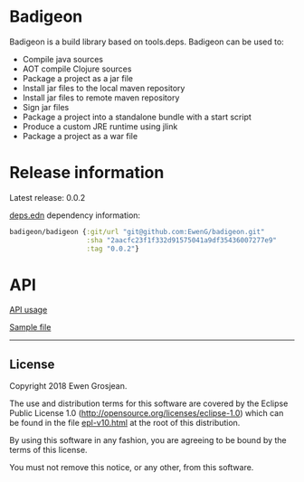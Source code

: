 # Badigeon

Badigeon is a build library based on tools.deps. Badigeon can be used to:

- Compile java sources
- AOT compile Clojure sources
- Package a project as a jar file
- Install jar files to the local maven repository
- Install jar files to remote maven repository
- Sign jar files
- Package a project into a standalone bundle with a start script
- Produce a custom JRE runtime using jlink
- Package a project as a war file

# Release information

Latest release: 0.0.2

[deps.edn](https://clojure.org/guides/deps_and_cli) dependency information:

```clojure
badigeon/badigeon {:git/url "git@github.com:EwenG/badigeon.git"
                   :sha "2aacfc23f1f332d91575041a9df35436007277e9"
                   :tag "0.0.2"}
```

# API

[API usage](https://github.com/EwenG/badigeon/blob/master/API.md)

[Sample file](https://github.com/EwenG/badigeon/blob/master/sample/badigeon/sample.clj)

---

## License

Copyright 2018 Ewen Grosjean.

The use and distribution terms for this software are covered by the
Eclipse Public License 1.0 (http://opensource.org/licenses/eclipse-1.0)
which can be found in the file [epl-v10.html](epl-v10.html) at the root of this distribution.

By using this software in any fashion, you are agreeing to be bound by
the terms of this license.

You must not remove this notice, or any other, from this software.
